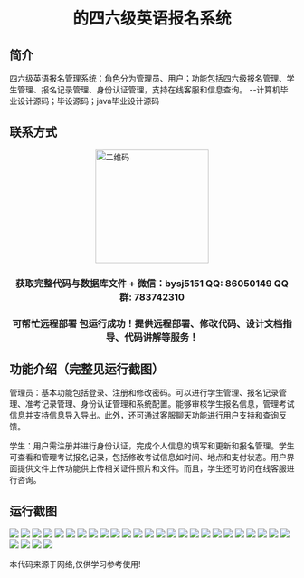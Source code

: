 <p><h1 align="center">的四六级英语报名系统</h1></p>

## 简介
四六级英语报名管理系统：角色分为管理员、用户；功能包括四六级报名管理、学生管理、报名记录管理、身份认证管理，支持在线客服和信息查询。    --计算机毕业设计源码；毕设源码；java毕业设计源码


## 联系方式
<img src="https://bs-1329754181.cos.ap-shanghai.myqcloud.com/wx.jpg" alt="二维码" style="display: block; margin: 0 auto;" width="200px">
<p><h3 align="center">获取完整代码与数据库文件 + 微信：bysj5151 QQ: 86050149 QQ群: 783742310</h3></p>
<p><h3 align="center">可帮忙远程部署 包运行成功！提供远程部署、修改代码、设计文档指导、代码讲解等服务！</h3></p>

## 功能介绍（完整见运行截图）
管理员：基本功能包括登录、注册和修改密码。可以进行学生管理、报名记录管理、准考记录管理、身份认证管理和系统配置。能够审核学生报名信息，管理考试信息并支持信息导入导出。此外，还可通过客服聊天功能进行用户支持和查询反馈。

学生：用户需注册并进行身份认证，完成个人信息的填写和更新和报名管理。学生可查看和管理考试报名记录，包括修改考试信息如时间、地点和支付状态。用户界面提供文件上传功能供上传相关证件照片和文件。而且，学生还可访问在线客服进行咨询。


## 运行截图
![](https://bs-1329754181.cos.ap-shanghai.myqcloud.com/ssm/CET4andCET6RegistrationSystem/img/001.jpg)
![](https://bs-1329754181.cos.ap-shanghai.myqcloud.com/ssm/CET4andCET6RegistrationSystem/img/002.jpg)
![](https://bs-1329754181.cos.ap-shanghai.myqcloud.com/ssm/CET4andCET6RegistrationSystem/img/003.jpg)
![](https://bs-1329754181.cos.ap-shanghai.myqcloud.com/ssm/CET4andCET6RegistrationSystem/img/004.jpg)
![](https://bs-1329754181.cos.ap-shanghai.myqcloud.com/ssm/CET4andCET6RegistrationSystem/img/005.jpg)
![](https://bs-1329754181.cos.ap-shanghai.myqcloud.com/ssm/CET4andCET6RegistrationSystem/img/006.jpg)
![](https://bs-1329754181.cos.ap-shanghai.myqcloud.com/ssm/CET4andCET6RegistrationSystem/img/007.jpg)
![](https://bs-1329754181.cos.ap-shanghai.myqcloud.com/ssm/CET4andCET6RegistrationSystem/img/008.jpg)
![](https://bs-1329754181.cos.ap-shanghai.myqcloud.com/ssm/CET4andCET6RegistrationSystem/img/009.jpg)
![](https://bs-1329754181.cos.ap-shanghai.myqcloud.com/ssm/CET4andCET6RegistrationSystem/img/010.jpg)
![](https://bs-1329754181.cos.ap-shanghai.myqcloud.com/ssm/CET4andCET6RegistrationSystem/img/011.jpg)
![](https://bs-1329754181.cos.ap-shanghai.myqcloud.com/ssm/CET4andCET6RegistrationSystem/img/012.jpg)
![](https://bs-1329754181.cos.ap-shanghai.myqcloud.com/ssm/CET4andCET6RegistrationSystem/img/013.jpg)
![](https://bs-1329754181.cos.ap-shanghai.myqcloud.com/ssm/CET4andCET6RegistrationSystem/img/014.jpg)
![](https://bs-1329754181.cos.ap-shanghai.myqcloud.com/ssm/CET4andCET6RegistrationSystem/img/015.jpg)
![](https://bs-1329754181.cos.ap-shanghai.myqcloud.com/ssm/CET4andCET6RegistrationSystem/img/016.jpg)
![](https://bs-1329754181.cos.ap-shanghai.myqcloud.com/ssm/CET4andCET6RegistrationSystem/img/017.jpg)
![](https://bs-1329754181.cos.ap-shanghai.myqcloud.com/ssm/CET4andCET6RegistrationSystem/img/018.jpg)
![](https://bs-1329754181.cos.ap-shanghai.myqcloud.com/ssm/CET4andCET6RegistrationSystem/img/019.jpg)
![](https://bs-1329754181.cos.ap-shanghai.myqcloud.com/ssm/CET4andCET6RegistrationSystem/img/020.jpg)
![](https://bs-1329754181.cos.ap-shanghai.myqcloud.com/ssm/CET4andCET6RegistrationSystem/img/021.jpg)
![](https://bs-1329754181.cos.ap-shanghai.myqcloud.com/ssm/CET4andCET6RegistrationSystem/img/022.jpg)
![](https://bs-1329754181.cos.ap-shanghai.myqcloud.com/ssm/CET4andCET6RegistrationSystem/img/023.jpg)
![](https://bs-1329754181.cos.ap-shanghai.myqcloud.com/ssm/CET4andCET6RegistrationSystem/img/024.jpg)
![](https://bs-1329754181.cos.ap-shanghai.myqcloud.com/ssm/CET4andCET6RegistrationSystem/img/025.jpg)
![](https://bs-1329754181.cos.ap-shanghai.myqcloud.com/ssm/CET4andCET6RegistrationSystem/img/026.jpg)
![](https://bs-1329754181.cos.ap-shanghai.myqcloud.com/ssm/CET4andCET6RegistrationSystem/img/027.jpg)
![](https://bs-1329754181.cos.ap-shanghai.myqcloud.com/ssm/CET4andCET6RegistrationSystem/img/028.jpg)
![](https://bs-1329754181.cos.ap-shanghai.myqcloud.com/ssm/CET4andCET6RegistrationSystem/img/029.jpg)

<p>本代码来源于网络,仅供学习参考使用!</p>
